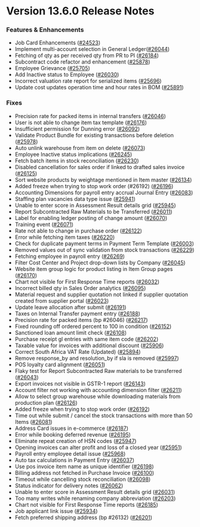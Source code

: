 # Version 13.6.0 Release Notes

### Features & Enhancements

- Job Card Enhancements ([#24523](https://github.com/Kanivin/kanierp/pull/24523))
- Implement multi-account selection in General Ledger([#26044](https://github.com/Kanivin/kanierp/pull/26044))
- Fetching of qty as per received qty from PR to PI ([#26184](https://github.com/Kanivin/kanierp/pull/26184))
- Subcontract code refactor and enhancement ([#25878](https://github.com/Kanivin/kanierp/pull/25878))
- Employee Grievance ([#25705](https://github.com/Kanivin/kanierp/pull/25705))
- Add Inactive status to Employee ([#26030](https://github.com/Kanivin/kanierp/pull/26030))
- Incorrect valuation rate report for serialized items ([#25696](https://github.com/Kanivin/kanierp/pull/25696))
- Update cost updates operation time and hour rates in BOM ([#25891](https://github.com/Kanivin/kanierp/pull/25891))

### Fixes

- Precision rate for packed items in internal transfers ([#26046](https://github.com/Kanivin/kanierp/pull/26046))
- User is not able to change item tax template ([#26176](https://github.com/Kanivin/kanierp/pull/26176))
- Insufficient permission for Dunning error ([#26092](https://github.com/Kanivin/kanierp/pull/26092))
- Validate Product Bundle for existing transactions before deletion ([#25978](https://github.com/Kanivin/kanierp/pull/25978))
- Auto unlink warehouse from item on delete ([#26073](https://github.com/Kanivin/kanierp/pull/26073))
- Employee Inactive status implications ([#26245](https://github.com/Kanivin/kanierp/pull/26245))
- Fetch batch items in stock reconciliation ([#26230](https://github.com/Kanivin/kanierp/pull/26230))
- Disabled cancellation for sales order if linked to drafted sales invoice ([#26125](https://github.com/Kanivin/kanierp/pull/26125))
- Sort website products by weightage mentioned in Item master ([#26134](https://github.com/Kanivin/kanierp/pull/26134))
- Added freeze when trying to stop work order (#26192) ([#26196](https://github.com/Kanivin/kanierp/pull/26196))
- Accounting Dimensions for payroll entry accrual Journal Entry ([#26083](https://github.com/Kanivin/kanierp/pull/26083))
- Staffing plan vacancies data type issue ([#25941](https://github.com/Kanivin/kanierp/pull/25941))
- Unable to enter score in Assessment Result details grid ([#25945](https://github.com/Kanivin/kanierp/pull/25945))
- Report Subcontracted Raw Materials to be Transferred ([#26011](https://github.com/Kanivin/kanierp/pull/26011))
- Label for enabling ledger posting of change amount ([#26070](https://github.com/Kanivin/kanierp/pull/26070))
- Training event ([#26071](https://github.com/Kanivin/kanierp/pull/26071))
- Rate not able to change in purchase order ([#26122](https://github.com/Kanivin/kanierp/pull/26122))
- Error while fetching item taxes ([#26220](https://github.com/Kanivin/kanierp/pull/26220))
- Check for duplicate payment terms in Payment Term Template ([#26003](https://github.com/Kanivin/kanierp/pull/26003))
- Removed values out of sync validation from stock transactions ([#26229](https://github.com/Kanivin/kanierp/pull/26229))
- Fetching employee in payroll entry ([#26269](https://github.com/Kanivin/kanierp/pull/26269))
- Filter Cost Center and Project drop-down lists by Company ([#26045](https://github.com/Kanivin/kanierp/pull/26045))
- Website item group logic for product listing in Item Group pages ([#26170](https://github.com/Kanivin/kanierp/pull/26170))
- Chart not visible for First Response Time reports ([#26032](https://github.com/Kanivin/kanierp/pull/26032))
- Incorrect billed qty in Sales Order analytics ([#26095](https://github.com/Kanivin/kanierp/pull/26095))
- Material request and supplier quotation not linked if supplier quotation created from supplier portal ([#26023](https://github.com/Kanivin/kanierp/pull/26023))
- Update leave allocation after submit ([#26191](https://github.com/Kanivin/kanierp/pull/26191))
- Taxes on Internal Transfer payment entry ([#26188](https://github.com/Kanivin/kanierp/pull/26188))
- Precision rate for packed items (bp #26046) ([#26217](https://github.com/Kanivin/kanierp/pull/26217))
- Fixed rounding off ordered percent to 100 in condition ([#26152](https://github.com/Kanivin/kanierp/pull/26152))
- Sanctioned loan amount limit check ([#26108](https://github.com/Kanivin/kanierp/pull/26108))
- Purchase receipt gl entries with same item code ([#26202](https://github.com/Kanivin/kanierp/pull/26202))
- Taxable value for invoices with additional discount ([#25906](https://github.com/Kanivin/kanierp/pull/25906))
- Correct South Africa VAT Rate (Updated) ([#25894](https://github.com/Kanivin/kanierp/pull/25894))
- Remove response_by and resolution_by if sla is removed ([#25997](https://github.com/Kanivin/kanierp/pull/25997))
- POS loyalty card alignment ([#26051](https://github.com/Kanivin/kanierp/pull/26051))
- Flaky test for Report Subcontracted Raw materials to be transferred ([#26043](https://github.com/Kanivin/kanierp/pull/26043))
- Export invoices not visible in GSTR-1 report ([#26143](https://github.com/Kanivin/kanierp/pull/26143))
- Account filter not working with accounting dimension filter ([#26211](https://github.com/Kanivin/kanierp/pull/26211))
- Allow to select group warehouse while downloading materials from production plan ([#26126](https://github.com/Kanivin/kanierp/pull/26126))
- Added freeze when trying to stop work order ([#26192](https://github.com/Kanivin/kanierp/pull/26192))
- Time out while submit / cancel the stock transactions with more than 50 Items ([#26081](https://github.com/Kanivin/kanierp/pull/26081))
- Address Card issues in e-commerce ([#26187](https://github.com/Kanivin/kanierp/pull/26187))
- Error while booking deferred revenue ([#26195](https://github.com/Kanivin/kanierp/pull/26195))
- Eliminate repeat creation of HSN codes ([#25947](https://github.com/Kanivin/kanierp/pull/25947))
- Opening invoices can alter profit and loss of a closed year ([#25951](https://github.com/Kanivin/kanierp/pull/25951))
- Payroll entry employee detail issue ([#25968](https://github.com/Kanivin/kanierp/pull/25968))
- Auto tax calculations in Payment Entry ([#26037](https://github.com/Kanivin/kanierp/pull/26037))
- Use pos invoice item name as unique identifier ([#26198](https://github.com/Kanivin/kanierp/pull/26198))
- Billing address not fetched in Purchase Invoice ([#26100](https://github.com/Kanivin/kanierp/pull/26100))
- Timeout while cancelling stock reconciliation ([#26098](https://github.com/Kanivin/kanierp/pull/26098))
- Status indicator for delivery notes ([#26062](https://github.com/Kanivin/kanierp/pull/26062))
- Unable to enter score in Assessment Result details grid ([#26031](https://github.com/Kanivin/kanierp/pull/26031))
- Too many writes while renaming company abbreviation ([#26203](https://github.com/Kanivin/kanierp/pull/26203))
- Chart not visible for First Response Time reports ([#26185](https://github.com/Kanivin/kanierp/pull/26185))
- Job applicant link issue ([#25934](https://github.com/Kanivin/kanierp/pull/25934))
- Fetch preferred shipping address (bp #26132) ([#26201](https://github.com/Kanivin/kanierp/pull/26201))
